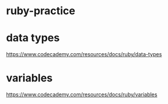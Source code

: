 # ruby-practice


# data types
https://www.codecademy.com/resources/docs/ruby/data-types

# variables
https://www.codecademy.com/resources/docs/ruby/variables
